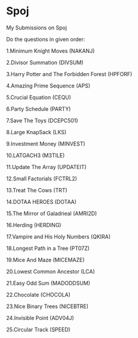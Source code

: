# Spoj
My Submissions on Spoj

Do the questions in given order:

1.Minimum Knight Moves (NAKANJ)

2.Divisor Summation (DIVSUM)

3.Harry Potter and The Forbidden Forest (HPFORF)

4.Amazing Prime Sequence (APS)

5.Crucial Equation (CEQU)

6.Party Schedule (PARTY)

7.Save The Toys (DCEPC501)

8.Large KnapSack (LKS)

9.Investment Money (MINVEST)

10.LATGACH3 (M3TILE)

11.Update The Array (UPDATEIT)

12.Small Factorials (FCTRL2)

13.Treat The Cows (TRT)

14.DOTAA HEROES (DOTAA)

15.The Mirror of Galadrieal (AMRI2D)

16.Herding (HERDING)

17.Vampire and His Holy Numbers (QKIRA)

18.Longest Path in a Tree (PT07Z)

19.Mice And Maze (MICEMAZE)

20.Lowest Common Ancestor (LCA)

21.Easy Odd Sum (MADODDSUM)

22.Chocolate (CHOCOLA)

23.Nice Binary Trees (NICEBTRE)

24.Invisible Point (ADV04J)

25.Circular Track (SPEED)
